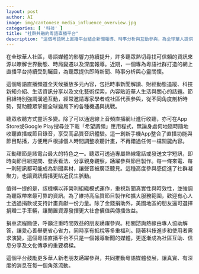 ```yaml
---
layout: post
author: AI
image: img/cantonese_media_influence_overview.jpg
categories: [ '科技' ]
title: "社群共融的粵語直播平台"
description: "這個粵語網上直播平台結合新聞報導、時事分析與互動參與，為全球華人提供即時資源與心靈關懷，同時推動社區凝聚與文化傳承，並透過多元捐助模式持續擴大服務範圍。"
---
```

在全球華人社區，粵語媒體的影響力持續提升，許多聽眾熱切尋找可信賴的資訊來源以瞭解世界動態、時局變遷以及深度報導。近期，一個專為粵語社群打造的網上直播平台持續受到矚目，為聽眾提供即時新聞、時事分析與心靈關懷。

這個粵語直播頻道全天候播放多元內容，包括時事新聞解讀、財經動態追蹤、科技新知介紹、生活資訊分享以及文化藝術探索，內容貼近華人生活與關心的話題。節目組特別強調溝通互動，經常邀請專家學者或社區代表參與，從不同角度剖析時勢，幫助聽眾掌握全球變局下的各種機遇與挑戰。

聽眾收聽方式靈活多變。除了可以通過線上音頻直播網址進行收聽，亦可在App Store或Google Play搜尋並下載「希望調頻」應用程式，無論身處何地隨時隨地收聽直播或節目錄音，享受高品質音訊體驗。這一創新手機App整合了直播功能與節目點播，方便用戶根據個人時間調整收聽計畫，不再錯過任何一檔關鍵內容。

互動環節是該電台最大的特色之一。聽眾可透過專屬熱線電話或發送文字短訊，即時向節目組提問、發表看法、分享親身觀察，踴躍參與節目製作。每一條來電、每一則短訊都可能成為新聞素材，讓聲音被廣泛聽見。這種高度參與感促進了社群凝聚力，也讓資訊傳播更貼近民生脈動。

值得一提的是，該機構以非營利組織模式運作，重視新聞真實性與時效性，並強調為聽眾帶來最可靠的資訊。為了維持高品質節目製作和擴大服務範圍，歡迎有心人士透過捐款或支持計畫貢獻一份力量。除了金錢捐助外，美國地區的朋友還可選擇捐贈二手車輛，讓閒置資源發揮更大社會價值與傳播效益。

捐車流程簡便，呼籲注重時間效益的朋友踴躍參與。相關諮詢熱線由專人協助解答，讓愛心善舉更省心省力，同時享有抵稅等多重福利。隨著科技進步和使用者需求演變，這個粵語直播平台不只是一個報導新聞的媒體，更逐漸成為社區互助、信息分享及文化傳承的重要橋樑。

這個平台鼓勵更多華人新老朋友踴躍參與，共同推動粵語媒體發展，讓真實、有深度的消息在每一個角落流動。